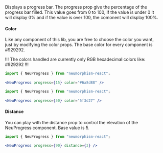 Displays a progress bar. The progress prop give the percentage of the progress bar filled. This value goes from 0 to 100, if the value is under 0 it will display 0% and if the value is over 100, the comonent will display 100%.

#### Color ####

Like any component of this lib, you are free to choose the color you want, just by modifying the color props. The base color for every component is #929292.

!!! The colors handled are currently only RGB hexadecimal colors like: #929292 !!!

```jsx { "props": { "style": { "backgroundColor": "#6a8d88", "textAlign": "center", "padding": "60px 20px" } } }
import { NeuProgress } from "neumorphism-react";
  
<NeuProgress progress={15} color="#6a8d88" />
```

```jsx { "props": { "style": { "backgroundColor": "#5f3d27", "textAlign": "center", "padding": "60px 20px" } } }
import { NeuProgress } from "neumorphism-react";
  
<NeuProgress progress={50} color="5f3d27" />
```

#### Distance ####

You can play with the distance prop to control the elevation of the NeuProgress component. Base value is 5.

```jsx { "props": { "style": { "backgroundColor": "#929292", "textAlign": "center", "padding": "60px 20px" } } }
import { NeuProgress } from "neumorphism-react";
  
<NeuProgress progress={90} distance={3} />
```